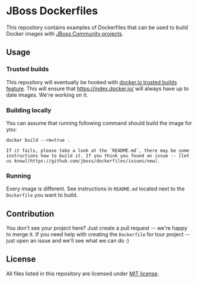 # JBoss Dockerfiles

This repository contains examples of Dockerfiles that can be used to build Docker images with [JBoss Community projects](http://www.jboss.org/).

## Usage

### Trusted builds

This repository will eventually be hooked with [docker.io trusted builds feature](https://index.docker.io/help/docs/#trustedbuilds). This will ensure that https://index.docker.io/ will always have up to date images. We're working on it.

### Building locally

You can assume that running following command should build the image for you:

    docker build --rm=true .

    If it fails, please take a look at the `README.md`, there may be some instructions how to build it. If you think you found an issue -- [let us know](https://github.com/jboss/dockerfiles/issues/new).

### Running

Every image is different. See instructions in `README.md` located next to the `Dockerfile` you want to build.

## Contribution

You don't see your project here? Just create a pull request -- we're happy to merge it. If you need help with creating the `Dockerfile` for tour project -- just open an issue and we'll see what we can do :) 

## License

All files listed in this repository are licensed under [MIT license](http://opensource.org/licenses/MIT).
